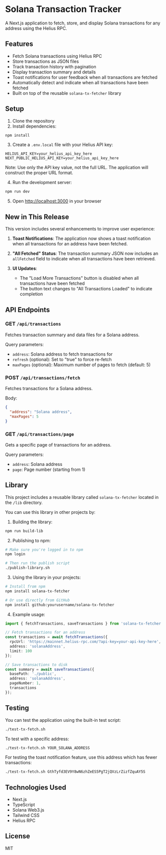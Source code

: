 # Solana Transaction Tracker

A Next.js application to fetch, store, and display Solana transactions for any address using the Helius RPC.

## Features

- Fetch Solana transactions using Helius RPC
- Store transactions as JSON files
- Track transaction history with pagination
- Display transaction summary and details
- Toast notifications for user feedback when all transactions are fetched
- Automatically detect and indicate when all transactions have been fetched
- Built on top of the reusable `solana-tx-fetcher` library

## Setup

1. Clone the repository
2. Install dependencies:

```bash
npm install
```

3. Create a `.env.local` file with your Helius API key:

```
HELIUS_API_KEY=your_helius_api_key_here
NEXT_PUBLIC_HELIUS_API_KEY=your_helius_api_key_here
```

Note: Use only the API key value, not the full URL. The application will construct the proper URL format.

4. Run the development server:

```bash
npm run dev
```

5. Open [http://localhost:3000](http://localhost:3000) in your browser

## New in This Release

This version includes several enhancements to improve user experience:

1. **Toast Notifications**: The application now shows a toast notification when all transactions for an address have been fetched.

2. **"All Fetched" Status**: The transaction summary JSON now includes an `allFetched` field to indicate when all transactions have been retrieved.

3. **UI Updates**: 
   - The "Load More Transactions" button is disabled when all transactions have been fetched
   - The button text changes to "All Transactions Loaded" to indicate completion

## API Endpoints

### GET `/api/transactions`

Fetches transaction summary and data files for a Solana address.

Query parameters:
- `address`: Solana address to fetch transactions for
- `refresh` (optional): Set to "true" to force re-fetch
- `maxPages` (optional): Maximum number of pages to fetch (default: 5)

### POST `/api/transactions/fetch`

Fetches transactions for a Solana address.

Body:
```json
{
  "address": "Solana address",
  "maxPages": 5
}
```

### GET `/api/transactions/page`

Gets a specific page of transactions for an address.

Query parameters:
- `address`: Solana address
- `page`: Page number (starting from 1)

## Library

This project includes a reusable library called `solana-tx-fetcher` located in the `/lib` directory.

You can use this library in other projects by:

1. Building the library:
```bash
npm run build-lib
```

2. Publishing to npm:
```bash
# Make sure you're logged in to npm
npm login

# Then run the publish script
./publish-library.sh
```

3. Using the library in your projects:
```bash
# Install from npm
npm install solana-tx-fetcher

# Or use directly from GitHub
npm install github:yourusername/solana-tx-fetcher
```

4. Example usage:
```typescript
import { fetchTransactions, saveTransactions } from 'solana-tx-fetcher';

// Fetch transactions for an address
const transactions = await fetchTransactions({
  rpcUrl: 'https://mainnet.helius-rpc.com/?api-key=your-api-key-here',
  address: 'solanaAddress',
  limit: 100
});

// Save transactions to disk
const summary = await saveTransactions({
  basePath: './public',
  address: 'solanaAddress',
  pageNumber: 1,
  transactions
});
```

## Testing

You can test the application using the built-in test script:

```bash
./test-tx-fetch.sh
```

To test with a specific address:

```bash
./test-tx-fetch.sh YOUR_SOLANA_ADDRESS
```

For testing the toast notification feature, use this address which has fewer transactions:

```bash
./test-tx-fetch.sh GthTyfd3EV9Y8wN6zhZeES5PgT2jQVzLrZizfZquAY5S
```

## Technologies Used

- Next.js
- TypeScript
- Solana Web3.js
- Tailwind CSS
- Helius RPC

## License

MIT
